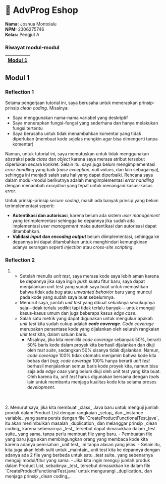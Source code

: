 # 🛒 AdvProg Eshop
**Nama:**   Joshua Montolalu<br>
**NPM:**    2306275746<br>
**Kelas:**  Pengjut A<br>

### Riwayat modul-modul
| [Modul 1](#modul-1) |
|---------------|

## Modul 1
### Reflection 1
Selama pengerjaan tutorial ini, saya berusaha untuk menerapkan prinsip-prinsip _clean coding_. Misalnya: 
- Saya menggunakan nama-nama variabel yang deskriptif
- Saya menerapkan fungsi-fungsi yang sederhana dan hanya melakukan fungsi tertentu
- Saya berusaha untuk tidak menambahkan komentar yang tidak diperlukan (membuat kode sejelas mungkin agar bisa dimengerti tanpa komentar)

Namun, untuk tutorial ini, saya memutuskan untuk tidak menggunakan abstraksi pada _class_ dan _object_ karena saya merasa atribut tersebut diperlukan secara konkret. Selain itu, saya juga belum mengimplementasi _error handling_ yang baik (_raise exception_, _null values_, dan lain sebagainya), sehingga ini menjadi salah satu hal yang dapat diperbaiki. Rencana saya dalam modul-modul berikutnya adalah mengimplementasi _error handling_ dengan menambah _exception_ yang tepat untuk menangani kasus-kasus _error_.

Untuk prinsip-prinsip _secure coding_, masih ada banyak prinsip yang belum terimplementasi seperti: 
- **Autentikasi dan autorisasi**, karena belum ada sistem _user management_ yang terimplementasi sehingga ke depannya jika sudah ada implementasi _user management_ maka autentikasi dan autorisasi dapat ditambahkan. 
- **Validasi _input_ dan _encoding output_** belum diimplementasi, sehingga ke depannya ini dapat ditambahkan untuk menghindari kemungkinan adanya serangan seperti _injection_ atau _cross-site scripting_.

### Reflection 2
1. - Setelah menulis _unit test_, saya merasa kode saya lebih aman karena ke depannya jika saya ingin _push_ suatu fitur baru, saya dapat menjalankan unit test yang sudah saya buat untuk memastikan bahwa tidak ada _bug_ atau _unwanted behavior_ baru yang muncul pada kode yang sudah saya buat sebelumnya. 
   - Menurut saya, jumlah _unit test_ yang dibuat sebaiknya secukupnya saja—tidak terlalu sedikit tapi tidak terlalu banyak— untuk menguji kasus-kasus umum dan juga beberapa kasus _edge case_. 
   - Salah satu metrik yang dapat digunakan untuk mengukur apakah _unit test_ kita sudah cukup adalah _**code coverage**_. _Code coverage_ merupakan persentase kode yang dijalankan oleh seluruh rangkaian _unit test_ kita, dalam satuan baris. 
     - Misalnya, jika kita memiliki _code coverage_ sebanyak 50%, berarti 50% baris kode dalam proyek kita berhasil dijalankan dan diuji oleh _test suite_, sedangkan 50% sisanya tidak dijalankan. Namun, _code coverage_ 100% tidak otomatis menjamin bahwa kode kita bebas dari _bug_; _code coverage_ 100% hanya berarti _unit test_ berhasil menjalankan semua baris kode proyek kita, namun bisa saja ada _edge case_ yang belum diuji oleh unit test yang kita buat. Oleh karena itu, _unit test_ harus digunakan bersama dengan _tools_ lain untuk membantu menjaga kualitas kode kita selama proses _development_.
<br>
<br>
2. Menurut saya, jika kita membuat _class_ Java baru untuk menguji jumlah produk dalam Product List dengan rangkaian _setup_ dan _instance variable_ yang sama persis dengan file `CreateProductFunctionalTest.java`, itu akan menimbulkan masalah _duplication_ dan melanggar prinsip _clean coding_ karena sebenarnya _test_ tersebut dapat dimasukkan dalam _test suite_ yang sama, tanpa perlu membuat file yang baru. 
   - Pembuatan file yang baru juga akan membingungkan orang yang membaca kode kita karena adanya pemisahan _unit test_ ini tanpa alasan yang jelas. 
   - Selain itu, kita juga akan lebih sulit untuk _maintain_ unit test kita ke depannya dengan adanya ada 2 file yang berbeda untuk satu _test suite_ yang sebenarnya menguji modul/fitur yang sama. 
   - Jika kita ingin menguji jumlah produk dalam Product List, sebaiknya _test_ tersebut dimasukkan ke dalam file `CreateProductFunctionalTest.java` untuk mengurangi _duplication_ dan menjaga prinsip _clean coding_.